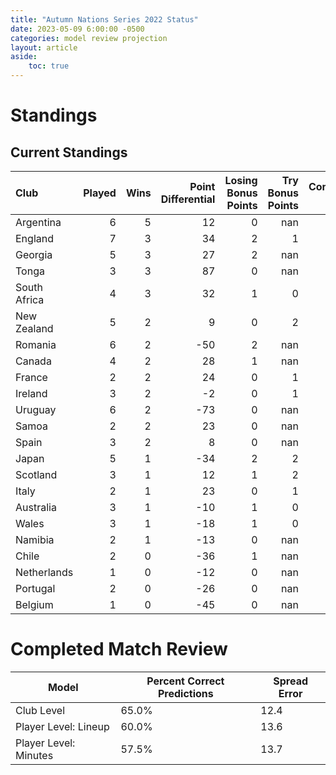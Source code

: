 ```yaml
---  
title: "Autumn Nations Series 2022 Status"  
date: 2023-05-09 6:00:00 -0500  
categories: model review projection  
layout: article  
aside:  
    toc: true  
---
```

# Standings

## Current Standings


| Club         |   Played |   Wins |   Point Differential |   Losing Bonus Points |   Try Bonus Points |   Competition Points |
|:-------------|---------:|-------:|---------------------:|----------------------:|-------------------:|---------------------:|
| Argentina    |        6 |      5 |                   12 |                     0 |                nan |                   21 |
| England      |        7 |      3 |                   34 |                     2 |                  1 |                   17 |
| Georgia      |        5 |      3 |                   27 |                     2 |                nan |                   15 |
| Tonga        |        3 |      3 |                   87 |                     0 |                nan |                   13 |
| South Africa |        4 |      3 |                   32 |                     1 |                  0 |                   13 |
| New Zealand  |        5 |      2 |                    9 |                     0 |                  2 |                   12 |
| Romania      |        6 |      2 |                  -50 |                     2 |                nan |                   10 |
| Canada       |        4 |      2 |                   28 |                     1 |                nan |                    9 |
| France       |        2 |      2 |                   24 |                     0 |                  1 |                    9 |
| Ireland      |        3 |      2 |                   -2 |                     0 |                  1 |                    9 |
| Uruguay      |        6 |      2 |                  -73 |                     0 |                nan |                    9 |
| Samoa        |        2 |      2 |                   23 |                     0 |                nan |                    8 |
| Spain        |        3 |      2 |                    8 |                     0 |                nan |                    8 |
| Japan        |        5 |      1 |                  -34 |                     2 |                  2 |                    8 |
| Scotland     |        3 |      1 |                   12 |                     1 |                  2 |                    7 |
| Italy        |        2 |      1 |                   23 |                     0 |                  1 |                    5 |
| Australia    |        3 |      1 |                  -10 |                     1 |                  0 |                    5 |
| Wales        |        3 |      1 |                  -18 |                     1 |                  0 |                    5 |
| Namibia      |        2 |      1 |                  -13 |                     0 |                nan |                    4 |
| Chile        |        2 |      0 |                  -36 |                     1 |                nan |                    1 |
| Netherlands  |        1 |      0 |                  -12 |                     0 |                nan |                    0 |
| Portugal     |        2 |      0 |                  -26 |                     0 |                nan |                    0 |
| Belgium      |        1 |      0 |                  -45 |                     0 |                nan |                    0 |



# Completed Match Review


| Model | Percent Correct Predictions | Spread Error |
| ------ | ------ | ------ |
| Club Level | 65.0% | 12.4 |
| Player Level: Lineup | 60.0% | 13.6 |
| Player Level: Minutes | 57.5% | 13.7 |

